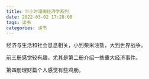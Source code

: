 ```yaml
---
title: 半小时漫画经济学系列
date: 2022-03-02 17:28:00
tags: 读书
categories: 读书
---
```


经济与生活和社会息息相关，小到柴米油盐，大到世界战争。

<!-- more -->

前三册感觉较有趣，尤其是第二册介绍一些重大经济事件。

第四册理财篇个人感觉有些鸡肋。